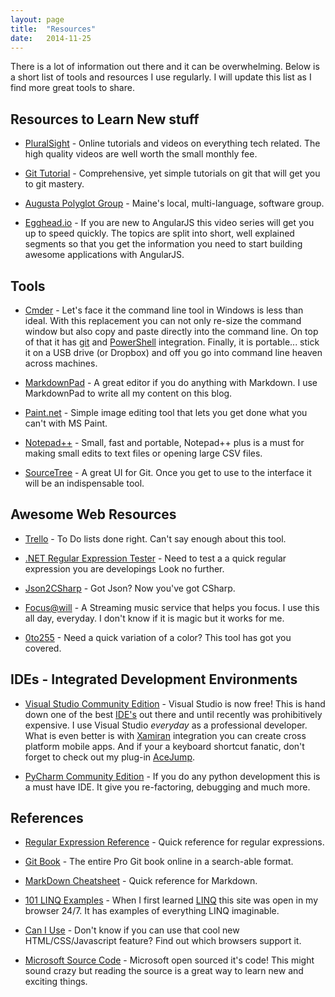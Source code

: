 ```yaml
---
layout: page
title:  "Resources"
date:   2014-11-25
---
```


There is a lot of information out there and it can be overwhelming.  Below is a short list of tools and resources I use regularly. I will update this list as I find more great tools to share.

## Resources to Learn New stuff
- [PluralSight](http://www.pluralsight.com/) - Online tutorials and videos on everything tech related.  The high quality videos are well worth the small monthly fee.

- [Git Tutorial](https://www.atlassian.com/git/tutorials/) - Comprehensive, yet simple tutorials on git that will get you to git mastery.

- [Augusta Polyglot Group](http://augusta-polyglot.github.io/) - Maine's local, multi-language, software group.  

- [Egghead.io](https://egghead.io/) - If you are new to AngularJS this video series will get you up to speed quickly.  The topics are split into short, well explained segments so that you get the information you need to start building awesome applications with AngularJS.

## Tools 
- [Cmder](http://bliker.github.io/cmder/) - Let's face it the command line tool in Windows is less than ideal.  With this replacement you can not only re-size the command window but also copy and paste directly into the command line.  On top of that it has [git](http://git-scm.com/) and [PowerShell](http://technet.microsoft.com/en-us/scriptcenter/powershell.aspx) integration.  Finally, it is portable... stick it on a USB drive (or Dropbox) and off you go into command line heaven across machines.

- [MarkdownPad](http://markdownpad.com/) - A great editor if you do anything with Markdown.  I use MarkdownPad to write all my content on this blog.

- [Paint.net](http://www.getpaint.net/) - Simple image editing tool that lets you get done what you can't with MS Paint.

- [Notepad++](http://notepad-plus-plus.org/) - Small, fast and portable, Notepad++ plus is a must for making small edits to text files or opening large CSV files.  

- [SourceTree](http://www.sourcetreeapp.com/) -  A great UI for Git.  Once you get to use to the interface it will be an indispensable tool.

## Awesome Web Resources

- [Trello](https://trello.com/) - To Do lists done right.  Can't say enough about this tool.

- [.NET Regular Expression Tester](http://derekslager.com/blog/posts/2007/09/a-better-dotnet-regular-expression-tester.ashx) - Need to test a a quick regular expression you are developings  Look no further.

- [Json2CSharp](http://json2csharp.com/#) - Got Json?  Now you've got CSharp.

- [Focus@will](https://www.focusatwill.com/wp/s/30-day-free-trial-with-dr-ned/) -  A Streaming music service that helps you focus.  I use this all day, everyday.  I don't know if it is magic but it works for me.

- [0to255](http://www.0to255.com/) - Need a quick variation of a color?  This tool has got you covered.

## IDEs -  Integrated Development Environments 
- [Visual Studio Community Edition](http://www.visualstudio.com/en-us/products/visual-studio-community-vs) - Visual Studio is now free!  This is hand down one of the best [IDE's](http://en.wikipedia.org/wiki/Integrated_development_environment) out there and until recently was prohibitively expensive.  I use Visual Studio *everyday* as a professional developer.  What is even better is with [Xamiran](http://xamarin.com/) integration you can create cross platform mobile apps.  And if your a keyboard shortcut fanatic, don't forget to check out my plug-in [AceJump](https://visualstudiogallery.msdn.microsoft.com/2d045428-ec7e-4a77-802c-5365f9ddafa2).

- [PyCharm Community Edition](https://www.jetbrains.com/pycharm/features/editions_comparison_matrix.html) - If you do any python development this is a must have IDE.  It give you re-factoring, debugging and much more.


## References

- [Regular Expression Reference](http://msdn.microsoft.com/en-us/library/az24scfc(v=vs.110).aspx#character_escapes) - Quick reference for regular expressions.

- [Git Book](http://git-scm.com/book/en/v2) - The entire Pro Git book online in a search-able format.

- [MarkDown Cheatsheet](https://github.com/adam-p/markdown-here/wiki/Markdown-Cheatsheet) - Quick reference for Markdown.

- [101 LINQ Examples](https://code.msdn.microsoft.com/LINQ-Sample-Queries-13a42a54) - When I first learned [LINQ](http://msdn.microsoft.com/en-us/library/bb397926.aspx) this site was open in my browser 24/7.  It has examples of everything LINQ imaginable.

- [Can I Use](http://caniuse.com/) - Don't know if you can use that cool new HTML/CSS/Javascript feature?  Find out which browsers support it.

- [Microsoft Source Code](http://microsoft.github.io/) - Microsoft open sourced it's code!  This might sound crazy but reading the source is a great way to learn new and exciting things.
